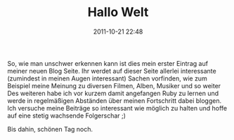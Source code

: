 ﻿---
layout: post
title: "Hallo Welt"
date: 2011-10-21 22:48
comments: true
categories: 
---
So, wie man unschwer erkennen kann ist dies mein erster Eintrag auf meiner neuen Blog Seite.
Ihr werdet auf dieser Seite allerlei interessante (zumindest in meinen Augen interessant) Sachen vorfinden,
wie zum Beispiel meine Meinung zu diversen Filmen, Alben, Musiker und so weiter
Des weiteren habe ich vor kurzem damit angefangen Ruby zu lernen und werde in regelmäßigen Abständen über meinen Fortschritt dabei bloggen.
Ich versuche meine Beiträge so interessant wie möglich zu halten und hoffe auf eine stetig wachsende Folgerschar ;)

Bis dahin,
schönen Tag noch.
